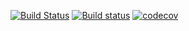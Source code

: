 [![Build Status](https://travis-ci.org/psavery/python-ci-test.svg?branch=master)](https://travis-ci.org/psavery/python-ci-test)
[![Build status](https://ci.appveyor.com/api/projects/status/51t6vw6dee6g0qe5?svg=true)](https://ci.appveyor.com/project/psavery/python-ci-test)
[![codecov](https://codecov.io/gh/psavery/python-ci-test/branch/master/graph/badge.svg)](https://codecov.io/gh/psavery/python-ci-test)
